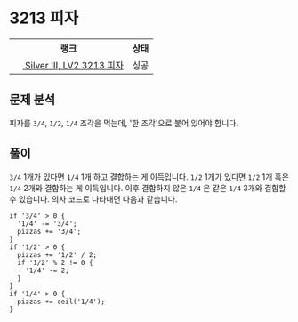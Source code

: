 # 3213 피자



<table>
  <tr>
    <th>랭크</th>
    <th>상태</th>
  </tr>
  <tr>
    <td>
      <a href="http://noj.am/3213">
        <img src="https://static.solved.ac/tier_small/8.svg" height="16px"/>
        Silver III, LV2 3213 피자
      </a>
    </td>
    <td>
      싱공
    </td>
  </tr>
</table>



## 문제 분석

피자를 `3/4`, `1/2`, `1/4` 조각을 먹는데, '한 조각'으로 붙어 있어야 합니다.

## 풀이

`3/4` 1개가 있다면 `1/4` 1개 하고 결합하는 게 이득입니다.
`1/2` 1개가 있다면 `1/2` 1개 혹은 `1/4` 2개와 결합하는 게 이득입니다.
이후 결합하지 않은 `1/4` 은 같은 `1/4` 3개와 결합할 수 있습니다.
의사 코드로 나타내면 다음과 같습니다.

```pseudo-node
if '3/4' > 0 {
  '1/4' -= '3/4';
  pizzas += '3/4';
}
if '1/2' > 0 {
  pizzas += '1/2' / 2;
  if '1/2' % 2 != 0 {
    '1/4' -= 2;
  } 
}
if '1/4' > 0 {
  pizzas += ceil('1/4');
}